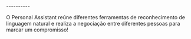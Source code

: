 -----<Personal Assistant>-----

O Personal Assistant reúne diferentes ferramentas 
de reconhecimento de linguagem natural e realiza a negociação
entre diferentes pessoas para marcar um compromisso!

